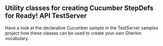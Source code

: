 ## Utility classes for creating Cucumber StepDefs for Ready! API TestServer

Have a look at the declarative Cucumber sample in the TestServer samples project how these classes
can be used to create your own Gherkin vocabulary.